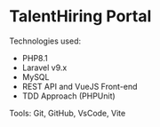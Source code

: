 # TalentHiring Portal

Technologies used:
- PHP8.1
- Laravel v9.x
- MySQL
- REST API and VueJS Front-end
- TDD Approach (PHPUnit)

Tools: Git, GitHub, VsCode, Vite
